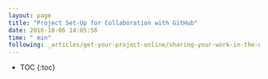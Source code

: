 ```yaml
---
layout: page
title: "Project Set-Up for Collaboration with GitHub"
date: 2016-10-06 14:05:56
time: " min"
following: _articles/get-your-project-online/sharing-your-work-in-the-open.md
---
```

* TOC
{:toc}